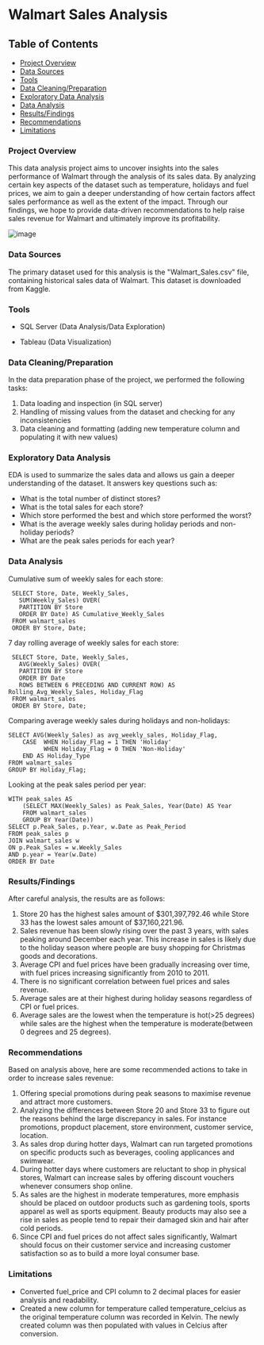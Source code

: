 # Walmart Sales Analysis



## Table of Contents
- [Project Overview](#project-overview)
- [Data Sources](#data-sources)
- [Tools](#tools)
- [Data Cleaning/Preparation](#data-cleaningpreparation)
- [Exploratory Data Analysis](#exploratory-data-analysis)
- [Data Analysis](#data-analysis)
- [Results/Findings](#resultsfindings)
- [Recommendations](#recommendations)
- [Limitations](#limitations)





### Project Overview
This data analysis project aims to uncover insights into the sales performance of Walmart through the analysis of its sales data. By analyzing certain key aspects of the dataset such as temperature, holidays and fuel prices, we aim to gain a deeper understanding of how certain factors affect sales performance as well as the extent of the impact. Through our findings, we hope to provide data-driven recommendations to help raise sales revenue for Walmart and ultimately improve its profitability.


![image](https://github.com/user-attachments/assets/165cc2e9-65a3-4ab2-9269-dceddb054449)



### Data Sources

The primary dataset used for this analysis is the "Walmart_Sales.csv" file, containing historical sales data of Walmart. This dataset is downloaded from Kaggle.


### Tools

- SQL Server (Data Analysis/Data Exploration)
  
- Tableau (Data Visualization)




### Data Cleaning/Preparation

In the data preparation phase of the project, we performed the following tasks:
1.  Data loading and inspection (in SQL server)
2.  Handling of missing values from the dataset and checking for any inconsistencies
3.  Data cleaning and formatting (adding new temperature column and populating it with new values)

### Exploratory Data Analysis

EDA is used to summarize the sales data and allows us gain a deeper understanding of the dataset. It answers key questions such as:
-  What is the total number of distinct stores?
-  What is the total sales for each store?
-  Which store performed the best and which store performed the worst?
-  What is the average weekly sales during holiday periods and non-holiday periods?
-  What are the peak sales periods for each year?


### Data Analysis

Cumulative sum of weekly sales for each store:

     SELECT Store, Date, Weekly_Sales,
	   SUM(Weekly_Sales) OVER(
	   PARTITION BY Store
	   ORDER BY Date) AS Cumulative_Weekly_Sales
     FROM walmart_sales
     ORDER BY Store, Date;



7 day rolling average of weekly sales for each store:

     SELECT Store, Date, Weekly_Sales,
	   AVG(Weekly_Sales) OVER(
	   PARTITION BY Store
	   ORDER BY Date
	   ROWS BETWEEN 6 PRECEDING AND CURRENT ROW) AS Rolling_Avg_Weekly_Sales, Holiday_Flag
     FROM walmart_sales
     ORDER BY Store, Date;


Comparing average weekly sales during holidays and non-holidays:

	SELECT AVG(Weekly_Sales) as avg_weekly_sales, Holiday_Flag,
		CASE  WHEN Holiday_Flag = 1 THEN 'Holiday'
		      WHEN Holiday_Flag = 0 THEN 'Non-Holiday'
		END AS Holiday_Type
	FROM walmart_sales
	GROUP BY Holiday_Flag;


Looking at the peak sales period per year:

	WITH peak_sales AS
		(SELECT MAX(Weekly_Sales) as Peak_Sales, Year(Date) AS Year
		FROM walmart_sales
		GROUP BY Year(Date))
	SELECT p.Peak_Sales, p.Year, w.Date as Peak_Period
	FROM peak_sales p
	JOIN walmart_sales w
	ON p.Peak_Sales = w.Weekly_Sales
	AND p.year = Year(w.Date)
	ORDER BY Date




### Results/Findings

After careful analysis, the results are as follows:
1. Store 20 has the highest sales amount of $301,397,792.46 while Store 33 has the lowest sales amount of $37,160,221.96.
2. Sales revenue has been slowly rising over the past 3 years, with sales peaking around December each year. This increase in sales is likely due to the holiday season where people are busy shopping for Christmas
   goods and decorations.
3. Average CPI and fuel prices have been gradually increasing over time, with fuel prices increasing significantly from 2010 to 2011.
4. There is no significant correlation between fuel prices and sales revenue.
5. Average sales are at their highest during holiday seasons regardless of CPI or fuel prices.
6. Average sales are the lowest when the temperature is hot(>25 degrees) while sales are the highest when the temperature is moderate(between 0 degrees and 25 degrees).
  


### Recommendations

Based on analysis above, here are some recommended actions to take in order to increase sales revenue:
1. Offering special promotions during peak seasons to maximise revenue and attract more customers.
2. Analyzing the differences between Store 20 and Store 33 to figure out the reasons behind the large discrepancy in sales. For instance promotions, propduct placement, store environment, customer service, location.
3. As sales drop during hotter days, Walmart can run targeted promotions on specific products such as beverages, cooling applicances and swimwear.
4. During hotter days where customers are reluctant to shop in physical stores, Walmart can increase sales by offering discount vouchers whenever consumers shop online. 
5. As sales are the highest in moderate temperatures, more emphasis should be placed on outdoor products such as gardening tools, sports apparel as well as sports equipment. Beauty products may also see a rise in sales
   as people tend to repair their damaged skin and hair after cold periods.
6. Since CPI and fuel prices do not affect sales significantly, Walmart should focus on their customer service and increasing customer satisfaction so as to build a more loyal consumer base.  




### Limitations

- Converted fuel_price and CPI column to 2 decimal places for easier analysis and readability.
- Created a new column for temperature called temperature_celcius as the original temperature column was recorded in Kelvin. The newly created column was then populated with values in Celcius after conversion.
  








